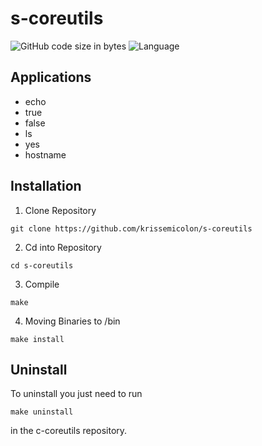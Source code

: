 # s-coreutils  
![GitHub code size in bytes](https://img.shields.io/github/languages/code-size/krissemicolon/s-coreutils)
![Language](https://img.shields.io/badge/language-C-lightgrey)

## Applications
- echo
- true
- false
- ls
- yes
- hostname

## Installation  
1. Clone Repository  
```
git clone https://github.com/krissemicolon/s-coreutils
```
2. Cd into Repository    
```
cd s-coreutils
```
3. Compile  
```
make
```
4. Moving Binaries to /bin  
```
make install
```

## Uninstall  
To uninstall you just need to run  
```
make uninstall
```
in the c-coreutils repository.
